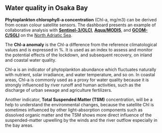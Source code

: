 ## Water quality in Osaka Bay

**Phytoplankton chlorophyll-a concentration** (Chl-a, mg/m3) can be derived from ocean colour satellite sensors. The dashboard presents an example of collaborative analysis with **[Sentinel-3/OLCI](https://sentinel.esa.int/web/sentinel/user-guides/sentinel-3-olci)**, **[Aqua/MODIS](https://oceancolor.gsfc.nasa.gov/data/aqua/)**, and **[GCOM-C/SGLI](https://global.jaxa.jp/projects/sat/gcom_c/)** on the [North Adriatic Sea](https://www.eodashboard.org/?indicator=N3b&poi=IT6-N3b). 

The **Chl-a anomaly** is the Chl-a difference from the reference climatological values and is expressed in %. It is used as an index to assess and monitor the potential effects of the lockdown, and subsequent recovery, on inland and coastal water quality. 

Chl-a is an indicator of phytoplankton abundance which fluctuates naturally with nutrient, solar irradiance, and water temperature, and so on. In coastal areas, Chl-a is commonly used as a proxy for water quality because it is strongly influenced by river runoff and human activities, such as the discharge of urban sewage and agriculture fertilizers.


Another indicator, **Total Suspended Matter (TSM)** concentration, will be a help to understand the environmental changes, because the satellite Chl is sometimes influenced by other light-absorption components such as dissolved organic matter and the TSM shows more direct influence of the suspended-matter upwelling by the winds and the river outflow especially in the bay areas. 

